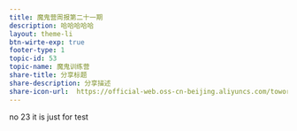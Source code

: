 ```yaml
---
title: 魔鬼营周报第二十一期
description: 哈哈哈哈哈
layout: theme-li
btn-wirte-exp: true
footer-type: 1
topic-id: 53
topic-name: 魔鬼训练营
share-title: 分享标题
share-description: 分享描述
share-icon-url:  https://official-web.oss-cn-beijing.aliyuncs.com/towords/weekly/20/5.jpg
---
```


no 23 it is just for test